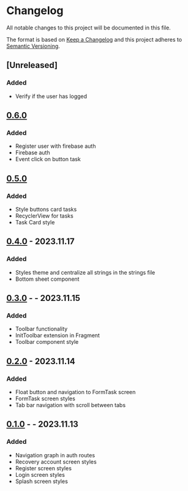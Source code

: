 # Changelog

All notable changes to this project will be documented in this file.

The format is based on [Keep a Changelog](http://keepachangelog.com/en/1.0.0/)
and this project adheres to [Semantic Versioning](http://semver.org/spec/v2.0.0.html).

## [Unreleased]

### Added

- Verify if the user has logged

## [0.6.0]

### Added
- Register user with firebase auth
- Firebase auth
- Event click on button task

## [0.5.0]

### Added

- Style buttons card tasks
- RecyclerView for tasks
- Task Card style

## [0.4.0] - 2023.11.17

### Added

- Styles theme and centralize all strings in the strings file
- Bottom sheet component

## [0.3.0] - - 2023.11.15

### Added

- Toolbar functionality 
- InitToolbar extension in Fragment 
- Toolbar component style

## [0.2.0] - 2023.11.14

### Added
- Float button and navigation to FormTask screen
- FormTask screen styles
- Tab bar navigation with scroll between tabs

## [0.1.0] - - 2023.11.13

### Added
- Navigation graph in auth routes
- Recovery account screen styles
- Register screen styles
- Login screen styles
- Splash screen styles

[0.6.0]: https://github.com/tkovs-company/mm-app/releases/tag/v0.5.0
[0.5.0]: https://github.com/tkovs-company/mm-app/releases/tag/v0.5.0
[0.4.0]: https://github.com/tkovs-company/mm-app/releases/tag/v0.4.0
[0.3.0]: https://github.com/tkovs-company/mm-app/releases/tag/v0.3.0
[0.2.0]: https://github.com/tkovs-company/mm-app/releases/tag/v0.2.0
[0.1.0]: https://github.com/tkovs-company/mm-app/releases/tag/v0.1.0
[0.0.0]: https://github.com/tkovs-company/mm-app/releases/tag/v0.0.0